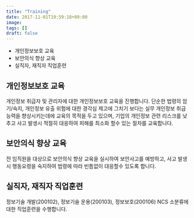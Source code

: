 ```yaml
---
title: "Training"
date: 2017-11-01T19:59:18+09:00
image: 
tags: []
draft: false
---
```

* 개인정보보호 교육
* 보안의식 향상 교육
* 실직자, 재직자 직업훈련

<!--more-->
## 개인정보보호 교육

개인정보 취급자 및 관리자에 대한 개인정보보호 교육을 진행합니다. 단순한 법령의 암기/숙지, 개인정보 유출 위험에 대한 경각심 제고에 그치기 보다는 실무 개인정보 취급 능력을 향상시키는데에 교육의 목적을 두고 있으며, 기업의 개인정보 관련 리스크를 낮추고 사고 발생시 적절히 대응하여 피해를 최소화 할수 있는 절차를 교육합니다.

## 보안의식 향상 교육

전 임직원을 대상으로 보안의식 향상 교육을 실시하여 보안사고를 예방하고, 사고 발생시 행동요령을 숙지하여 법령에 따라 빈틈없이 대응할수 있도록 합니다.

## 실직자, 재직자 직업훈련

정보기술 개발(200102), 정보기술 운용(200103), 정보보호(200106) NCS 소분류에 대한 직업훈련을 수행합니다.
